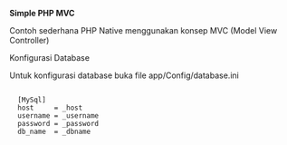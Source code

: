 <b>Simple PHP MVC</b>
<p>Contoh sederhana PHP Native menggunakan konsep MVC (Model View Controller)</p>

</b>Konfigurasi Database</b>

Untuk konfigurasi database buka file
app/Config/database.ini

<code>
  [MySql]
  host     = _host
  username = _username
  password = _password
  db_name  = _dbname
</code>
